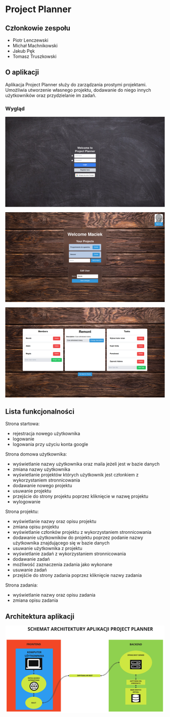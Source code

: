 # Project Planner
## Członkowie zespołu
- Piotr Lenczewski
- Michał Machnikowski
- Jakub Pęk
- Tomasz Truszkowski

## O aplikacji
Aplikacja Project Planner służy do zarządzania prostymi projektami. Umożliwia utworzenie własnego projektu, dodawanie do niego innych użytkowników oraz przydzielanie im zadań.

### Wygląd
![Strona logowania](images/login.png)

![Strona główna](images/home.png)

![Strona projektu](images/project.png)

## Lista funkcjonalności
Strona startowa:
- rejestracja nowego użytkownika
- logowanie
- logowania przy użyciu konta google

Strona domowa użytkownika:
- wyświetlanie nazwy użytkownika oraz maila jeżeli jest w bazie danych
- zmiana nazwy użytkownika
- wyświetlanie projektów których użytkownik jest członkiem z wykorzystaniem stronnicowania
- dodawanie nowego projektu
- usuwanie projektu
- przejście do strony projektu poprzez kliknięcie w nazwę projektu
- wylogowanie

Strona projektu:
- wyświetlanie nazwy oraz opisu projektu
- zmiana opisu projektu
- wyświetlanie członków projektu z wykorzystaniem stronnicowania
- dodawanie użytkowników do projektu poprzez podanie nazwy użytkownika znajdującego się w bazie danych
- usuwanie użytkownika z projektu
- wyświetlanie zadań z wykorzystaniem stronnicowania
- dodawanie zadań
- możliwość zaznaczenia zadania jako wykonane
- usuwanie zadań
- przejśćie do strony zadania poprzez kliknięcie nazwy zadania

Strona zadania:
- wyświetlanie nazwy oraz opisu zadania
- zmiana opisu zadania

## Architektura aplikacji
![](images/scheme.png)

